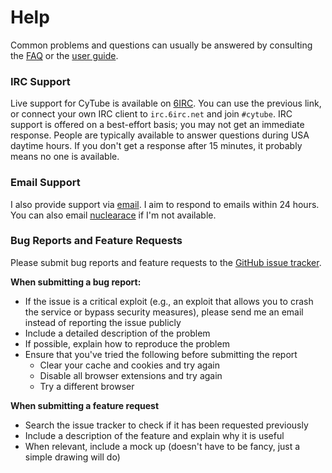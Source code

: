 # Help

Common problems and questions can usually be answered by consulting the
[FAQ](https://github.com/calzoneman/sync/wiki/Frequently-Asked-Questions) or the
[user guide](https://github.com/calzoneman/sync/blob/3.0/docs/index.md).

### IRC Support

Live support for CyTube is available on
[6IRC](https://webchat.6irc.net/?channels=cytube).  You can use the previous
link, or connect your own IRC client to `irc.6irc.net` and join `#cytube`.  IRC
support is offered on a best-effort basis; you may not get an immediate
response.  People are typically available to answer questions during USA daytime
hours.  If you don't get a response after 15 minutes, it probably means no one
is available.

### Email Support

I also provide support via [email](mailto:cyzon@cytu.be).  I aim to respond to
emails within 24 hours.  You can also email [nuclearace](nuclearace@cytu.be) if
I'm not available.

### Bug Reports and Feature Requests

Please submit bug reports and feature requests to the [GitHub issue
tracker](https://github.com/calzoneman/sync/issues).

**When submitting a bug report:**

  * If the issue is a critical exploit (e.g., an exploit that allows you to
    crash the service or bypass security measures), please send me an email
    instead of reporting the issue publicly
  * Include a detailed description of the problem
  * If possible, explain how to reproduce the problem
  * Ensure that you've tried the following before submitting the report
    - Clear your cache and cookies and try again
    - Disable all browser extensions and try again
    - Try a different browser

**When submitting a feature request**

  * Search the issue tracker to check if it has been requested previously
  * Include a description of the feature and explain why it is useful
  * When relevant, include a mock up (doesn't have to be fancy, just a simple
    drawing will do)
